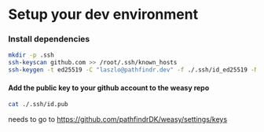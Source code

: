 # Setup your dev environment

### Install dependencies
```bash
mkdir -p .ssh
ssh-keyscan github.com >> /root/.ssh/known_hosts
ssh-keygen -t ed25519 -C "laszlo@pathfindr.dev" -f ./.ssh/id_ed25519 -N ""
```

#### Add the public key to your github account to the weasy repo
```bash
cat ./.ssh/id.pub
```
needs to go to https://github.com/pathfindrDK/weasy/settings/keys
